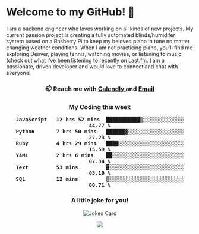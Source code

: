<h1> Welcome to my GitHub! 👋 </h1>


  I am a backend engineer who loves working on all kinds of new projects. My current passion project is creating a fully automated blinds/humidifer system based on a Rasberry Pi to keep my beloved piano in tune no matter changing weather conditions. When I am not practicing piano, you'll find me exploring Denver, playing tennis, watching movies, or listening to music (check out what I've been listening to recently on [Last.fm](https://www.last.fm/user/mballa000). I am a passionate, driven developer and would love to connect and chat with everyone!

<h3 align = "center"> 📫 Reach me with <a href = "https://calendly.com/msbrandt00/30min"> Calendly </a> and <a href="mailto:msbrandt00@gmail.com">Email</a> 
 </h3>


 
<div align = "center"
[![Anurag's GitHub stats](https://github-readme-stats.vercel.app/api?username=mbrandt00)](https://github.com/anuraghazra/github-readme-stats)
          </div>
<h3 align="center">
  My Coding this week
<!--START_SECTION:waka-->

```text
JavaScript   12 hrs 52 mins  ███████████▒░░░░░░░░░░░░░   44.77 %
Python       7 hrs 50 mins   ██████▓░░░░░░░░░░░░░░░░░░   27.23 %
Ruby         4 hrs 29 mins   ████░░░░░░░░░░░░░░░░░░░░░   15.59 %
YAML         2 hrs 6 mins    ██░░░░░░░░░░░░░░░░░░░░░░░   07.34 %
Text         53 mins         ▓░░░░░░░░░░░░░░░░░░░░░░░░   03.10 %
SQL          12 mins         ▒░░░░░░░░░░░░░░░░░░░░░░░░   00.71 %
```

<!--END_SECTION:waka-->

### A little joke for you!

![Jokes Card](https://readme-jokes.vercel.app/api?hideBorder)

<a href="https://www.linkedin.com/in/mbrandt00/"><img src="https://img.shields.io/badge/linkedin-%230077B5.svg?&style=for-the-badge&logo=linkedin&logoColor=white" /></a>
